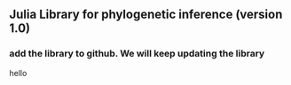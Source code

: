 ## Julia Library for phylogenetic inference (version 1.0)
### add the library to github. We will keep updating the library
hello
